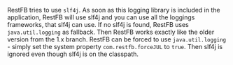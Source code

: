 RestFB tries to use `slf4j`. As soon as this logging library is included in the application, RestFB will use slf4j and you can use all the loggings frameworks, that slf4j can use. 
If no slf4j is found, RestFB uses `java.util.logging` as fallback. Then RestFB works exactly like the older version from the 1.x branch.
RestFB can be forced to use `java.util.logging` - simply set the system property `com.restfb.forceJUL` to `true`. Then slf4j is ignored even though slf4j is on the classpath.